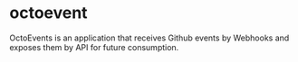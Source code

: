 # octoevent
OctoEvents is an application that receives Github events by Webhooks and exposes them by API for future consumption.
